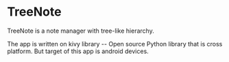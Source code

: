 TreeNote
========
TreeNote is a note manager with tree-like hierarchy.

The app is written on kivy library -- Open source Python library that is cross platform. 
But target of this app is android devices.

